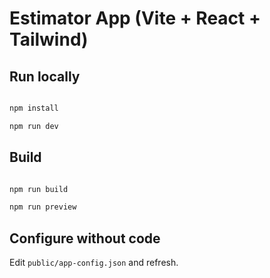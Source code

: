# Estimator App (Vite + React + Tailwind)

## Run locally

```bash

npm install

npm run dev

```

## Build

```bash

npm run build

npm run preview

```

## Configure without code

Edit `public/app-config.json` and refresh.